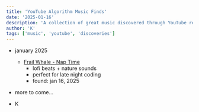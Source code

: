 ```yaml
---
title: 'YouTube Algorithm Music Finds'
date: '2025-01-16'
description: 'A collection of great music discovered through YouTube recommendations.'
author: 'K'
tags: ['music', 'youtube', 'discoveries']
---
```


- january 2025
  - [Frail Whale - Nap Time](https://www.youtube.com/watch?v=HH6ZNJIgssw)
    - lofi beats + nature sounds
    - perfect for late night coding
    - found: jan 16, 2025

- more to come...

- K
